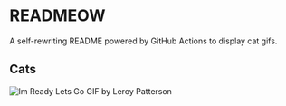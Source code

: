 # READMEOW

A self-rewriting README powered by GitHub Actions to display cat gifs.

## Cats

![Im Ready Lets Go GIF by Leroy Patterson](https://media3.giphy.com/media/CjmvTCZf2U3p09Cn0h/200.gif?cid=9acd02danfcd7cac7dafaswdhvgy9z7jf9sq33fv2ehvrase&ep=v1_gifs_search&rid=200.gif&ct=g)

